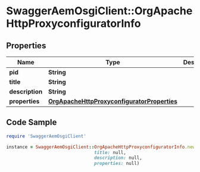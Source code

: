# SwaggerAemOsgiClient::OrgApacheHttpProxyconfiguratorInfo

## Properties

Name | Type | Description | Notes
------------ | ------------- | ------------- | -------------
**pid** | **String** |  | [optional] 
**title** | **String** |  | [optional] 
**description** | **String** |  | [optional] 
**properties** | [**OrgApacheHttpProxyconfiguratorProperties**](OrgApacheHttpProxyconfiguratorProperties.md) |  | [optional] 

## Code Sample

```ruby
require 'SwaggerAemOsgiClient'

instance = SwaggerAemOsgiClient::OrgApacheHttpProxyconfiguratorInfo.new(pid: null,
                                 title: null,
                                 description: null,
                                 properties: null)
```


